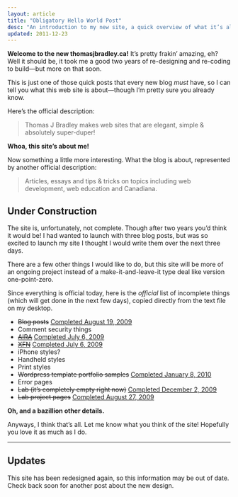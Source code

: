 ```yaml
---
layout: article
title: "Obligatory Hello World Post"
desc: "An introduction to my new site, a quick overview of what it’s all about and a sample of the exciting things to come."
updated: 2011-12-23
---
```


**Welcome to the new thomasjbradley.ca!** It’s pretty frakin’ amazing, eh? Well it should be, it took me a good two years of re-designing and re-coding to build—but more on that soon.

This is just one of those quick posts that every new blog *must* have, so I can tell you what this web site is about—though I’m pretty sure you already know.

Here’s the official description:

> Thomas J Bradley makes web sites that are elegant, simple & absolutely super-duper!

**Whoa, this site’s about me!**

Now something a little more interesting. What the blog is about, represented by another official description:

> Articles, essays and tips & tricks on topics including web development, web education and Canadiana.

## Under Construction

The site is, unfortunately, not complete. Though after two years you’d think it would be! I had wanted to launch with three blog posts, but was so excited to launch my site I thought I would write them over the next three days.

There are a few other things I would like to do, but this site will be more of an ongoing project instead of a make-it-and-leave-it type deal like version one-point-zero.

Since everything is official today, here is the *official* list of incomplete things (which will get done in the next few days), copied directly from the text file on my desktop.

- <del>Blog posts</del> <ins class="time">Completed August 19, 2009</ins>
- Comment security things
- <del>[AIRA](http://www.w3.org/TR/wai-aria/)</del> <ins class="time">Completed July 6, 2009</ins>
- <del>[XFN](http://gmpg.org/xfn/)</del> <ins class="time">Completed July 6, 2009</ins>
- iPhone styles?
- Handheld styles
- Print styles
- <del>Wordpress template portfolio samples</del> <ins class="time">Completed January 8, 2010</ins>
- Error pages
- <del>Lab (it’s completely empty right now)</del> <ins class="time">Completed December 2, 2009</ins>
- <del>Lab project pages</del> <ins class="time">Completed August 27, 2009</ins>

**Oh, and a bazillion other details.**

Anyways, I think that’s all. Let me know what you think of the site! Hopefully you love it as much as I do.

---

## Updates

This site has been redesigned again, so this information may be out of date. Check back soon for another post about the new design.
